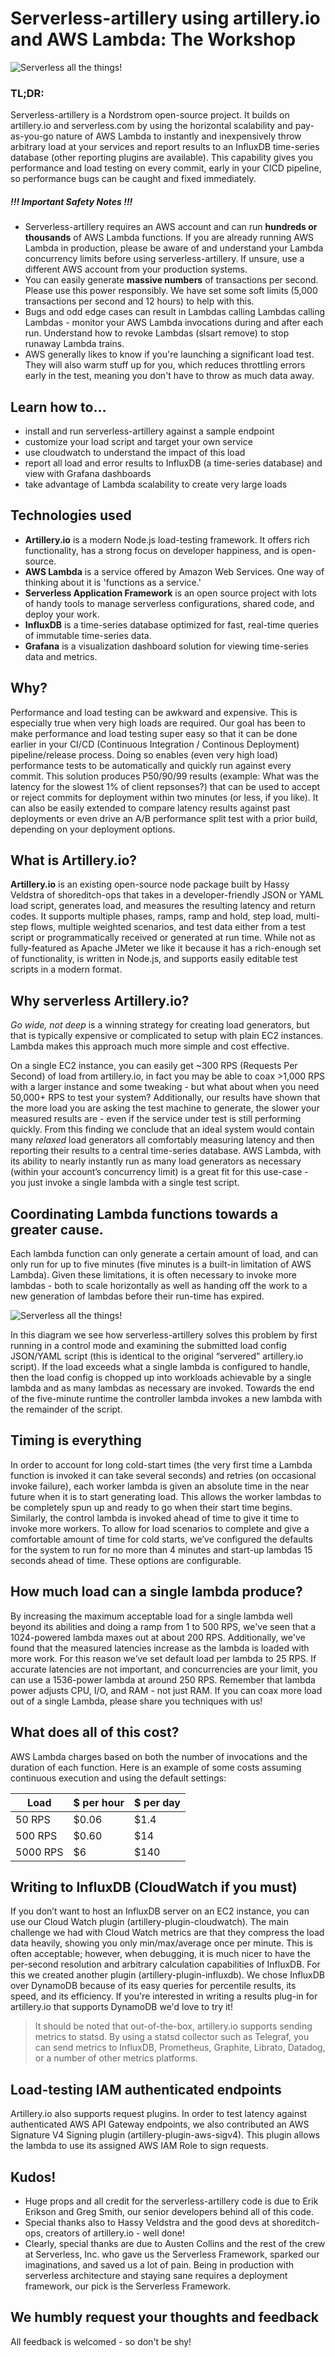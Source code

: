 # Serverless-artillery using artillery.io and AWS Lambda: The Workshop

![Serverless all the things!](Images/artillery-shooting-lambda.png)

### TL;DR:
Serverless-artillery is a Nordstrom open-source project. It builds on artillery.io and serverless.com by using the horizontal scalability and pay-as-you-go nature of AWS Lambda to instantly and inexpensively throw arbitrary load at your services and report results to an InfluxDB time-series database (other reporting plugins are available). This capability gives you performance and load testing on every commit, early in your CICD pipeline, so performance bugs can be caught and fixed immediately.

##### !!! Important Safety Notes !!!
* Serverless-artillery requires an AWS account and can run **hundreds or thousands** of AWS Lambda functions.  If you are already running AWS Lambda in production, please be aware of and understand your Lambda concurrency limits before using serverless-artillery.  If unsure, use a different AWS account from your production systems.
* You can easily generate **massive numbers** of transactions per second.  Please use this power responsibly.  We have set some soft limits (5,000 transactions per second and 12 hours) to help with this.
* Bugs and odd edge cases can result in Lambdas calling Lambdas calling Lambdas - monitor your AWS Lambda invocations during and after each run.  Understand how to revoke Lambdas (slsart remove) to stop runaway Lambda trains.
* AWS generally likes to know if you're launching a significant load test. They will also warm stuff up for you, which reduces throttling errors early in the test, meaning you don't have to throw as much data away.


## Learn how to...
* install and run serverless-artillery against a sample endpoint
* customize your load script and target your own service
* use cloudwatch to understand the impact of this load
* report all load and error results to InfluxDB (a time-series database) and view with Grafana dashboards
* take advantage of Lambda scalability to create very large loads


## Technologies used
* **Artillery.io** is a modern Node.js load-testing framework. It offers rich functionality, has a strong focus on developer happiness, and is open-source.
* **AWS Lambda** is a service offered by Amazon Web Services.  One way of thinking about it is 'functions as a service.'
* **Serverless Application Framework** is an open source project with lots of handy tools to manage serverless configurations, shared code, and deploy your work.
* **InfluxDB** is a time-series database optimized for fast, real-time queries of immutable time-series data.
* **Grafana** is a visualization dashboard solution for viewing time-series data and metrics.

## Why?
Performance and load testing can be awkward and expensive.  This is especially true when very high loads are required. Our goal has been to make performance and load testing super easy so that it can be done earlier in your CI/CD (Continuous Integration / Continous Deployment) pipeline/release process.  Doing so enables (even very high load) performance tests to be automatically and quickly run against every commit. This solution produces P50/90/99 results (example: What was the latency for the slowest 1% of client repsonses?) that can be used to accept or reject commits for deployment within two minutes (or less, if you like). It can also be easily extended to compare latency results against past deployments or even drive an A/B performance split test with a prior build, depending on your deployment options.

## What is Artillery.io?
**Artillery.io** is an existing open-source node package built by Hassy Veldstra of shoreditch-ops that takes in a developer-friendly JSON or YAML load script, generates load, and measures the resulting latency and return codes. It supports multiple phases, ramps, ramp and hold, step load, multi-step flows, multiple weighted scenarios, and test data either from a test script or programmatically received or generated at run time. While not as fully-featured as Apache JMeter we like it because it has a rich-enough set of functionality, is written in Node.js, and supports easily editable test scripts in a modern format.

## Why serverless Artillery.io?
*Go wide, not deep* is a winning strategy for creating load generators, but that is typically expensive or complicated to setup with plain EC2 instances. Lambda makes this approach much more simple and cost effective.

On a single EC2 instance, you can easily get ~300 RPS (Requests Per Second) of load from artillery.io, in fact you may be able to coax >1,000 RPS with a larger instance and some tweaking - but what about when you need 50,000+ RPS to test your system? Additionally, our results have shown that the more load you are asking the test machine to generate, the slower your measured results are - even if the service under test is still performing quickly. From this finding we conclude that an ideal system would contain many *relaxed* load generators all comfortably measuring latency and then reporting their results to a central time-series database. AWS Lambda, with its ability to nearly instantly run as many load generators as necessary (within your account’s concurrency limit) is a great fit for this use-case - you just invoke a single lambda with a single test script.


## Coordinating Lambda functions towards a greater cause.
Each lambda function can only generate a certain amount of load, and can only run for up to five minutes (five minutes is a built-in limitation of AWS Lambda). Given these limitations, it is often necessary to invoke more lambdas - both to scale horizontally as well as handing off the work to a new generation of lambdas before their run-time has expired.

![Serverless all the things!](Images/serverless-artillery-diagram.png)

In this diagram we see how serverless-artillery solves this problem by first running in a control mode and examining the submitted load config JSON/YAML script (this is identical to the original “servered” artillery.io script). If the load exceeds what a single lambda is configured to handle, then the load config is chopped up into workloads achievable by a single lambda and as many lambdas as necessary are invoked. Towards the end of the five-minute runtime the controller lambda invokes a new lambda with the remainder of the script.

## Timing is everything
In order to account for long cold-start times (the very first time a Lambda function is invoked it can take several seconds) and retries (on occasional invoke failure), each worker lambda is given an absolute time in the near future when it is to start generating load. This allows the worker lambdas to be completely spun up and ready to go when their start time begins. Similarly, the control lambda is invoked ahead of time to give it time to invoke more workers. To allow for load scenarios to complete and give a comfortable amount of time for cold starts, we’ve configured the defaults for the system to run for no more than 4 minutes and start-up lambdas 15 seconds ahead of time. These options are configurable.

## How much load can a single lambda produce?
By increasing the maximum acceptable load for a single lambda well beyond its abilities and doing a ramp from 1 to 500 RPS, we've seen that a 1024-powered lambda maxes out at about 200 RPS. Additionally, we've found that the measured latencies increase as the lambda is loaded with more work. For this reason we’ve set default load per lambda to 25 RPS. If accurate latencies are not important, and concurrencies are your limit, you can use a 1536-power lambda at around 250 RPS. Remember that lambda power adjusts CPU, I/O, and RAM - not just RAM.  If you can coax more load out of a single Lambda, please share you techniques with us!

## What does all of this cost?
AWS Lambda charges based on both the number of invocations and the duration of each function. Here is an example of some costs assuming continuous execution and using the default settings:

Load|$ per hour|$ per day
----|----------|---------
50 RPS|$0.06|$1.4
500 RPS|$0.60|$14
5000 RPS|$6|$140

## Writing to InfluxDB (CloudWatch if you must)
If you don’t want to host an InfluxDB server on an EC2 instance, you can use our Cloud Watch plugin (artillery-plugin-cloudwatch). The main challenge we had with Cloud Watch metrics are that they compress the load data heavily, showing you only min/max/average once per minute. This is often acceptable; however, when debugging, it is much nicer to have the per-second resolution and arbitrary calculation capabilities of InfluxDB.  For this we created another plugin (artillery-plugin-influxdb).  We chose InfluxDB over DynamoDB because of its easy queries for percentile results, its speed, and its efficiency.  If you're interested in writing a results plug-in for artillery.io that supports DynamoDB we'd love to try it! 

> It should be noted that out-of-the-box, artillery.io supports sending metrics to statsd.  By using a statsd collector such as Telegraf, you can send metrics to InfluxDB, Prometheus, Graphite, Librato, Datadog, or a number of other metrics platforms.

## Load-testing IAM authenticated endpoints
Artillery.io also supports request plugins. In order to test latency against authenticated AWS API Gateway endpoints, we also contributed an AWS Signature V4 Signing plugin (artillery-plugin-aws-sigv4). This plugin allows the lambda to use its assigned AWS IAM Role to sign requests.

## Kudos!
* Huge props and all credit for the serverless-artillery code is due to Erik Erikson and Greg Smith, our senior developers behind all of this code.
* Special thanks also to Hassy Veldstra and the good devs at shoreditch-ops, creators of artillery.io - well done!
* Clearly, special thanks are due to Austen Collins and the rest of the crew at Serverless, Inc. who gave us the Serverless Framework, sparked our imaginations, and saved us a lot of pain.  Being in production with serverless architecture and staying sane requires a deployment framework, our pick is the Serverless Framework.

## We humbly request your thoughts and feedback
All feedback is welcomed - so don't be shy!
